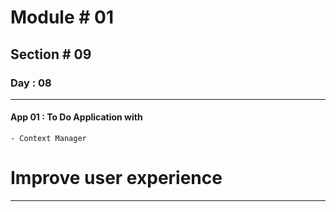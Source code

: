 #  Module # 01
## Section # 09
### Day : 08
*** 
#### App 01 : To Do Application with
    - Context Manager

# Improve user experience
___
